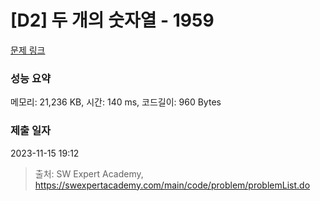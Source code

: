 # [D2] 두 개의 숫자열 - 1959 

[문제 링크](https://swexpertacademy.com/main/code/problem/problemDetail.do?contestProbId=AV5PpoFaAS4DFAUq) 

### 성능 요약

메모리: 21,236 KB, 시간: 140 ms, 코드길이: 960 Bytes

### 제출 일자

2023-11-15 19:12



> 출처: SW Expert Academy, https://swexpertacademy.com/main/code/problem/problemList.do